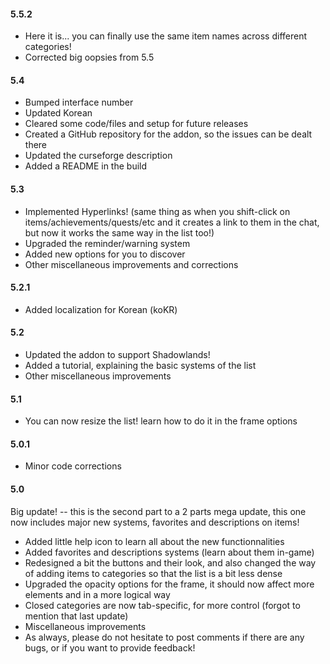#### **5.5.2**

- Here it is... you can finally use the same item names across different categories!
- Corrected big oopsies from 5.5

#### **5.4**

- Bumped interface number
- Updated Korean
- Cleared some code/files and setup for future releases
- Created a GitHub repository for the addon, so the issues can be dealt there
- Updated the curseforge description
- Added a README in the build

#### **5.3**

- Implemented Hyperlinks! (same thing as when you shift-click on items/achievements/quests/etc and it creates a link to them in the chat, but now it works the same way in the list too!)
- Upgraded the reminder/warning system
- Added new options for you to discover
- Other miscellaneous improvements and corrections

#### **5.2.1**

- Added localization for Korean (koKR)

#### **5.2**

- Updated the addon to support Shadowlands!
- Added a tutorial, explaining the basic systems of the list
- Other miscellaneous improvements

#### **5.1**

- You can now resize the list! learn how to do it in the frame options

#### **5.0.1**

- Minor code corrections

#### **5.0**

Big update! -- this is the second part to a 2 parts mega update,
this one now includes major new systems, favorites and descriptions on items!

- Added little help icon to learn all about the new functionnalities
- Added favorites and descriptions systems (learn about them in-game)
- Redesigned a bit the buttons and their look, and also changed the way of adding items to categories so that the list is a bit less dense
- Upgraded the opacity options for the frame, it should now affect more elements and in a more logical way
- Closed categories are now tab-specific, for more control (forgot to mention that last update)
- Miscellaneous improvements
- As always, please do not hesitate to post comments if there are any bugs, or if you want to provide feedback!
